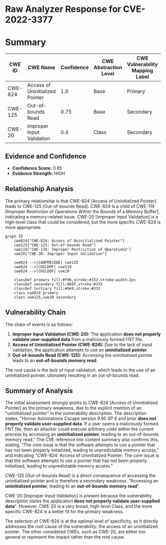 # Raw Analyzer Response for CVE-2022-3377

# Summary
| CWE ID | CWE Name | Confidence | CWE Abstraction Level | CWE Vulnerability Mapping Label | CWE-Vulnerability Mapping Notes |
|---|---|---|---|---|---|
| CWE-824 | Access of Uninitialized Pointer | 1.0 | Base | Primary | Allowed |
| CWE-125 | Out-of-bounds Read | 0.75 | Base | Secondary | Allowed |
| CWE-20 | Improper Input Validation | 0.4 | Class | Secondary | Discouraged |

## Evidence and Confidence

*   **Confidence Score:** 0.85
*   **Evidence Strength:** HIGH

## Relationship Analysis
The primary relationship is that CWE-824 [Access of Uninitialized Pointer] leads to CWE-125 [Out-of-bounds Read]. CWE-824 is a child of CWE-119 [Improper Restriction of Operations Within the Bounds of a Memory Buffer], indicating a memory-related issue. CWE-20 [Improper Input Validation] is a high-level class that could be considered, but the more specific CWE-824 is more appropriate.

```mermaid
graph TD
    cwe824["CWE-824: Access of Uninitialized Pointer"]
    cwe125["CWE-125: Out-of-bounds Read"]
    cwe119["CWE-119: Improper Restriction of Operations"]
    cwe20["CWE-20: Improper Input Validation"]

    cwe824 -->|CANPRECEDE| cwe125
    cwe824 -->|CHILDOF| cwe119
    cwe824 -->|CHILDOF| cwe20

    classDef primary fill:#f96,stroke:#333,stroke-width:2px
    classDef secondary fill:#69f,stroke:#333
    classDef tertiary fill:#9e9,stroke:#333
    class cwe824 primary
    class cwe125,cwe20 secondary
```

## Vulnerability Chain
The chain of events is as follows:
1.  **Improper Input Validation (CWE-20):** The application **does not properly validate user-supplied data** from a maliciously formed FNT file.
2.  **Access of Uninitialized Pointer (CWE-824):** Due to the lack of input validation, the application attempts to use an **uninitialized pointer**.
3.  **Out-of-bounds Read (CWE-125):** Accessing the uninitialized pointer leads to an **out-of-bounds memory read**.

The root cause is the lack of input validation, which leads to the use of an uninitialized pointer, ultimately resulting in an out-of-bounds read.

## Summary of Analysis
The initial assessment strongly points to CWE-824 [Access of Uninitialized Pointer] as the primary weakness, due to the explicit mention of an "uninitialized pointer" in the vulnerability description. The description states, "Horner Automations Cscape version 9.90 SP 6 and prior **does not properly validate user-supplied data**. If a user opens a maliciously formed FNT file, then an attacker could execute arbitrary code within the current process by accessing an **uninitialized pointer**, leading to an out-of-bounds memory read." The CVE reference link content summary also confirms this, stating, "The core issue is that the software attempts to use a pointer that has not been properly initialized, leading to unpredictable memory access," and indicating "CWE-824: Access of Uninitialized Pointer: The core issue is that the software attempts to use a pointer that has not been properly initialized, leading to unpredictable memory access."

CWE-125 [Out-of-bounds Read] is a direct consequence of accessing the uninitialized pointer and is therefore a secondary weakness. "Accessing an **uninitialized pointer**, leading to an **out-of-bounds memory read**".

CWE-20 [Improper Input Validation] is present because the vulnerability description states the application **does not properly validate user-supplied data**". However, CWE-20 is a very broad, high-level Class, and the more specific CWE-824 is a better fit for the primary weakness.

The selection of CWE-824 is at the optimal level of specificity, as it directly addresses the root cause of the vulnerability: the access of an uninitialized pointer. The other considered CWEs, such as CWE-20, are either too general or represent the impact rather than the root cause.